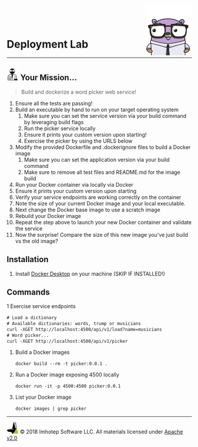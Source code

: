 <img src="../../assets/gophernand.png" align="right" width="128" height="auto"/>

<br/>
<br/>
<br/>


# Deployment Lab

---
## <img src="../../assets/lab.png" width="auto" height="32"/> Your Mission...

> Build and dockerize a word picker web service!

1. Ensure all the tests are passing!
2. Build an executable by hand to run on your target operating system
   1. Make sure you can set the service version via your build command by leveraging build flags
   2. Run the picker service locally
   3. Ensure it prints your custom version upon starting!
   4. Exercise the picker by using the URLS below
3. Modify the provided Dockerfile and .dockerignore files to build a Docker image
   1. Make sure you can set the application version via your build command
   2. Make sure to remove all test files and README.md for the image build
4. Run your Docker container via locally via Docker
5. Ensure it prints your custom version upon starting
6. Verify your service endpoints are working correctly on the container
7. Note the size of your current Docker image and your local executable.
8. Next change the Docker base image to use a scratch image
9. Rebuild your Docker image
10. Repeat the step above to launch your new Docker container and validate the
    service
11. Now the surprise!
    Compare the size of this new image you've just build vs the old image?


## Installation

1. Install [Docker Desktop](https://www.docker.com/products/docker-desktop) on your machine (SKIP IF INSTALLED!)

## Commands

1 Exercise service endpoints

   ```shell
   # Load a dictionary
   # Available dictionaries: words, trump or musicians
   curl -XGET http://localhost:4500/api/v1/load?name=musicians
   # Word picker...
   curl -XGET http://localhost:4500/api/v1/picker
   ```

1. Build a Docker images

   ```shell
   docker build --rm -t picker:0.0.1 .
   ```

1. Run a Docker image exposing 4500 locally

   ```shell
   docker run -it -p 4500:4500 picker:0.0.1
   ```

1. List your Docker image

   ```shell
   docker images | grep picker
   ```

---
<img src="../../assets/imhotep_logo.png" width="32" height="auto"/> © 2018 Imhotep Software LLC.
All materials licensed under [Apache v2.0](http://www.apache.org/licenses/LICENSE-2.0)